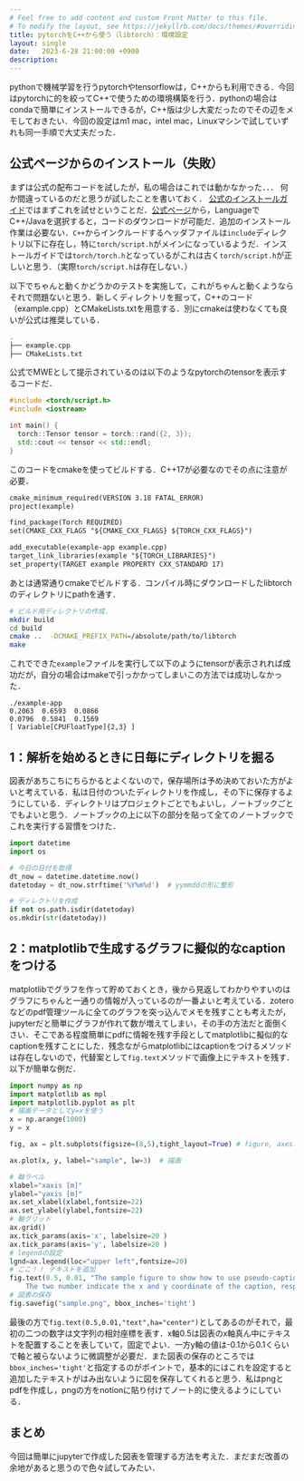 ```yaml
---
# Feel free to add content and custom Front Matter to this file.
# To modify the layout, see https://jekyllrb.com/docs/themes/#overriding-theme-defaults
title: pytorchをC++から使う（libtorch）：環境設定
layout: single
date:   2023-6-28 21:00:00 +0900
description: 
---
```


pythonで機械学習を行うpytorchやtensorflowは，C++からも利用できる．今回はpytorchに的を絞ってC++で使うための環境構築を行う．pythonの場合はcondaで簡単にインストールできるが，C++版は少し大変だったのでその辺をメモしておきたい．今回の設定はm1 mac，intel mac，Linuxマシンで試していずれも同一手順で大丈夫だった．

## 公式ページからのインストール（失敗）

まずは公式の配布コードを試したが，私の場合はこれでは動かなかった．．． 何か間違っているのだと思うが試したことを書いておく． [公式のインストールガイド](https://pytorch.org/cppdocs/installing.html)ではまずこれを試せということだ．[公式ページ](https://pytorch.org/get-started/locally/)から，LanguageでC++/Javaを選択すると，コードのダウンロードが可能だ．追加のインストール作業は必要ない．`C++`からインクルードするヘッダファイルは`include`ディレクトリ以下に存在し，特に`torch/script.h`がメインになっているようだ．インストールガイドでは`torch/torch.h`となっているがこれは古く`torch/script.h`が正しいと思う．（実際`torch/script.h`は存在しない．）

以下でちゃんと動くかどうかのテストを実施して，これがちゃんと動くようならそれで問題ないと思う．新しくディレクトリを掘って，C++のコード（example.cpp）とCMakeLists.txtを用意する．別にcmakeは使わなくても良いが公式は推奨している．

```bash
.
├── example.cpp
├── CMakeLists.txt
```

公式でMWEとして提示されているのは以下のようなpytorchのtensorを表示するコードだ．

```C++:example.cpp
#include <torch/script.h>
#include <iostream>

int main() {
  torch::Tensor tensor = torch::rand({2, 3});
  std::cout << tensor << std::endl;
}
```

このコードをcmakeを使ってビルドする．C++17が必要なのでその点に注意が必要．

```cmake:CMakeLists.txt
cmake_minimum_required(VERSION 3.18 FATAL_ERROR)
project(example)

find_package(Torch REQUIRED)
set(CMAKE_CXX_FLAGS "${CMAKE_CXX_FLAGS} ${TORCH_CXX_FLAGS}")

add_executable(example-app example.cpp)
target_link_libraries(example "${TORCH_LIBRARIES}")
set_property(TARGET example PROPERTY CXX_STANDARD 17)
```

あとは通常通りcmakeでビルドする．コンパイル時にダウンロードしたlibtorchのディレクトリにpathを通す．

```bash
# ビルド用ディレクトリの作成．
mkdir build
cd build
cmake ..  -DCMAKE_PREFIX_PATH=/absolute/path/to/libtorch 
make
```

これでできた`example`ファイルを実行して以下のようにtensorが表示されれば成功だが，自分の場合はmakeで引っかかってしまいこの方法では成功しなかった．

```
./example-app
0.2063  0.6593  0.0866
0.0796  0.5841  0.1569
[ Variable[CPUFloatType]{2,3} ]
```


## 1：解析を始めるときに日毎にディレクトリを掘る

図表があちこちにちらかるとよくないので，保存場所は予め決めておいた方がよいと考えている．私は日付のついたディレクトリを作成し，その下に保存するようにしている．ディレクトリはプロジェクトごとでもよいし，ノートブックごとでもよいと思う．ノートブックの上に以下の部分を貼って全てのノートブックでこれを実行する習慣をつけた．

```python
import datetime
import os

# 今日の日付を取得
dt_now = datetime.datetime.now()
datetoday = dt_now.strftime('%Y%m%d')  # yymmddの形に整形

# ディレクトリを作成
if not os.path.isdir(datetoday)
os.mkdir(str(datetoday))
```

## 2：matplotlibで生成するグラフに擬似的なcaptionをつける

matplotlibでグラフを作って貯めておくとき，後から見返してわかりやすいのはグラフにちゃんと一通りの情報が入っているのが一番よいと考えている．zoteroなどのpdf管理ツールに全てのグラフを突っ込んでメモを残すことも考えたが，jupyterだと簡単にグラフが作れて数が増えてしまい，その手の方法だと面倒くさい．そこである程度簡単にpdfに情報を残す手段としてmatplotlibに擬似的なcaptionを残すことにした．残念ながらmatplotlibにはcaptionをつけるメソッドは存在しないので，代替案として`fig.text`メソッドで画像上にテキストを残す．以下が簡単な例だ．

```python
import numpy as np
import matplotlib as mpl
import matplotlib.pyplot as plt
# 描画データとしてy=xを使う
x = np.arange(1000)
y = x

fig, ax = plt.subplots(figsize=(8,5),tight_layout=True) # figure, axesオブジェクトを作成

ax.plot(x, y, label="sample", lw=3)  # 描画

# 軸ラベル
xlabel="xaxis [m]"
ylabel="yaxis [m]"
ax.set_xlabel(xlabel,fontsize=22)
ax.set_ylabel(ylabel,fontsize=22)
# 軸グリッド
ax.grid()
ax.tick_params(axis='x', labelsize=20 )
ax.tick_params(axis='y', labelsize=20 )
# legendの設定
lgnd=ax.legend(loc="upper left",fontsize=20)
# ここ！！ テキストを追加
fig.text(0.5, 0.01, "The sample figure to show how to use pseudo-caption in matplotlib figure. \n \
    The two number indicate the x and y coordinate of the caption, respectively.", ha='center')
# 図表の保存
fig.savefig("sample.png", bbox_inches='tight')
```

最後の方で`fig.text(0.5,0.01,"text",ha="center")`としてあるのがそれで，最初の二つの数字は文字列の相対座標を表す．x軸0.5は図表のx軸真ん中にテキストを配置することを表していて，固定でよい．一方y軸の値は-0.1から0.1くらいで軸と被らないように微調整が必要だ．また図表の保存のところでは`bbox_inches='tight'`と指定するのがポイントで，基本的にはこれを設定すると追加したテキストがはみ出ないように図を保存してくれると思う．私はpngとpdfを作成し，pngの方をnotionに貼り付けてノート的に使えるようにしている．

## まとめ

今回は簡単にjupyterで作成した図表を管理する方法を考えた．まだまだ改善の余地があると思うので色々試してみたい．